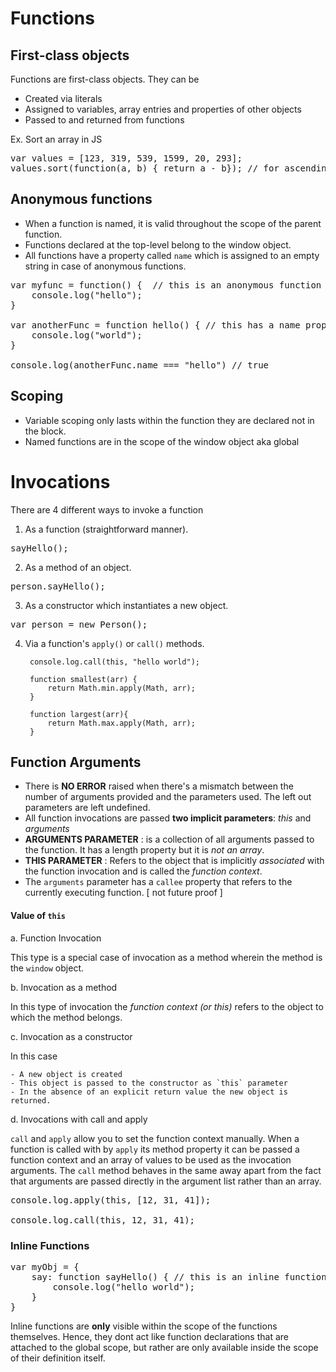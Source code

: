 # Functions

## First-class objects

Functions are first-class objects. They can be

- Created via literals
- Assigned to variables, array entries and properties of other objects
- Passed to and returned from functions

Ex. Sort an array in JS 
<pre>
var values = [123, 319, 539, 1599, 20, 293];
values.sort(function(a, b) { return a - b}); // for ascending order
</pre>

## Anonymous functions

- When a function is named, it is valid throughout the scope of the parent function.
- Functions declared at the top-level belong to the window object.
- All functions have a property called `name` which is assigned to an empty string in case of anonymous functions.

<pre>
var myfunc = function() {  // this is an anonymous function
    console.log("hello");
}

var anotherFunc = function hello() { // this has a name property as hello
    console.log("world");
}

console.log(anotherFunc.name === "hello") // true
</pre>

## Scoping

- Variable scoping only lasts within the function they are declared not in the block.
- Named functions are in the scope of the window object aka global

# Invocations

There are 4 different ways to invoke a function 

1. As a function (straightforward manner).
<pre>
sayHello();
</pre>

2. As a method of an object.
<pre>
person.sayHello();
</pre>

3. As a constructor which instantiates a new object.
<pre>
var person = new Person();
</pre>

4. Via a function's `apply()` or `call()` methods.


	    console.log.call(this, "hello world");
	    
	    function smallest(arr) {
	    	return Math.min.apply(Math, arr); 
	    }
	    
	    function largest(arr){
	    	return Math.max.apply(Math, arr); 
	    }

## Function Arguments 

- There is **NO ERROR** raised when there's a mismatch between the number of arguments provided and the parameters used. The left out parameters are left undefined.
- All function invocations are passed **two implicit parameters**: *this* and *arguments*
- **ARGUMENTS PARAMETER** : is a collection of all arguments passed to the function. It has a length property but it is *not an array*.
- **THIS PARAMETER** : Refers to the object that is implicitly *associated* with the function invocation and is called the *function context*.
- The `arguments` parameter has a `callee` property that refers to the currently executing function. [ not future proof ]

#### Value of `this`

a. Function Invocation

This type is a special case of invocation as a method wherein the method is the `window` object.

b. Invocation as a method

In this type of invocation the *function context (or this)* refers to the object to which the method belongs.

c. Invocation as a constructor

In this case

    - A new object is created
    - This object is passed to the constructor as `this` parameter
    - In the absence of an explicit return value the new object is returned.

d. Invocations with call and apply

`call` and `apply` allow you to set the function context manually. When a function is called with by `apply` its method property it can be passed a function context and an array of values to be used as the invocation arguments. The `call` method behaves in the same away apart from the fact that arguments are passed directly in the argument list rather than an array.

<pre>
console.log.apply(this, [12, 31, 41]);

console.log.call(this, 12, 31, 41);
</pre>

### Inline Functions

<pre>
var myObj = {
	say: function sayHello() { // this is an inline function
		console.log("hello world"); 
    }
}
</pre>

Inline functions are **only** visible within the scope of the functions themselves. Hence, they dont act like function declarations  that are attached to the global scope, but rather are only available inside the scope of their definition itself.
